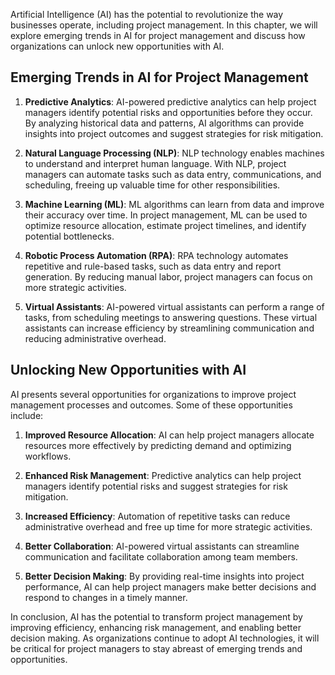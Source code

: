 
Artificial Intelligence (AI) has the potential to revolutionize the way businesses operate, including project management. In this chapter, we will explore emerging trends in AI for project management and discuss how organizations can unlock new opportunities with AI.

Emerging Trends in AI for Project Management
--------------------------------------------

1. **Predictive Analytics**: AI-powered predictive analytics can help project managers identify potential risks and opportunities before they occur. By analyzing historical data and patterns, AI algorithms can provide insights into project outcomes and suggest strategies for risk mitigation.

2. **Natural Language Processing (NLP)**: NLP technology enables machines to understand and interpret human language. With NLP, project managers can automate tasks such as data entry, communications, and scheduling, freeing up valuable time for other responsibilities.

3. **Machine Learning (ML)**: ML algorithms can learn from data and improve their accuracy over time. In project management, ML can be used to optimize resource allocation, estimate project timelines, and identify potential bottlenecks.

4. **Robotic Process Automation (RPA)**: RPA technology automates repetitive and rule-based tasks, such as data entry and report generation. By reducing manual labor, project managers can focus on more strategic activities.

5. **Virtual Assistants**: AI-powered virtual assistants can perform a range of tasks, from scheduling meetings to answering questions. These virtual assistants can increase efficiency by streamlining communication and reducing administrative overhead.

Unlocking New Opportunities with AI
-----------------------------------

AI presents several opportunities for organizations to improve project management processes and outcomes. Some of these opportunities include:

1. **Improved Resource Allocation**: AI can help project managers allocate resources more effectively by predicting demand and optimizing workflows.

2. **Enhanced Risk Management**: Predictive analytics can help project managers identify potential risks and suggest strategies for risk mitigation.

3. **Increased Efficiency**: Automation of repetitive tasks can reduce administrative overhead and free up time for more strategic activities.

4. **Better Collaboration**: AI-powered virtual assistants can streamline communication and facilitate collaboration among team members.

5. **Better Decision Making**: By providing real-time insights into project performance, AI can help project managers make better decisions and respond to changes in a timely manner.

In conclusion, AI has the potential to transform project management by improving efficiency, enhancing risk management, and enabling better decision making. As organizations continue to adopt AI technologies, it will be critical for project managers to stay abreast of emerging trends and opportunities.
